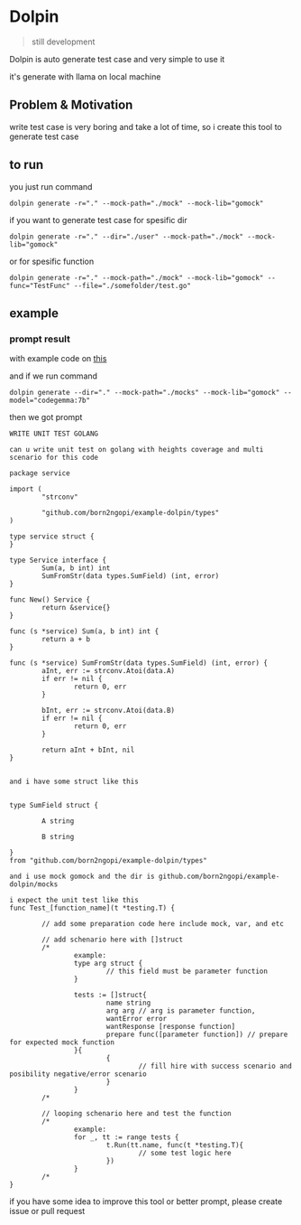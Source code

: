 # Dolpin 

> still development

Dolpin is auto generate test case and very simple to use it


it's generate with llama on local machine 

## Problem & Motivation

write test case is very boring and take a lot of time, so i create this tool to generate test case

## to run

you just run command

```shell
dolpin generate -r="." --mock-path="./mock" --mock-lib="gomock"
```

if you want to generate test case for spesific dir
    
```shell    
dolpin generate -r="." --dir="./user" --mock-path="./mock" --mock-lib="gomock"
```

or for spesific function

```shell
dolpin generate -r="." --mock-path="./mock" --mock-lib="gomock" --func="TestFunc" --file="./somefolder/test.go"
```


## example

### prompt result

with example code on [this](https://github.com/born2ngopi/example-dolpin)

and if we run command
```shell
dolpin generate --dir="." --mock-path="./mocks" --mock-lib="gomock" --model="codegemma:7b"
```

then we got prompt
``` text
WRITE UNIT TEST GOLANG

can u write unit test on golang with heights coverage and multi scenario for this code

package service

import (
        "strconv"

        "github.com/born2ngopi/example-dolpin/types"
)

type service struct {
}

type Service interface {
        Sum(a, b int) int
        SumFromStr(data types.SumField) (int, error)
}

func New() Service {
        return &service{}
}

func (s *service) Sum(a, b int) int {
        return a + b
}

func (s *service) SumFromStr(data types.SumField) (int, error) {
        aInt, err := strconv.Atoi(data.A)
        if err != nil {
                return 0, err
        }

        bInt, err := strconv.Atoi(data.B)
        if err != nil {
                return 0, err
        }

        return aInt + bInt, nil
}


and i have some struct like this


type SumField struct {

        A string

        B string

}
from "github.com/born2ngopi/example-dolpin/types"

and i use mock gomock and the dir is github.com/born2ngopi/example-dolpin/mocks

i expect the unit test like this
func Test_[function_name](t *testing.T) {

        // add some preparation code here include mock, var, and etc

        // add schenario here with []struct
        /*
                example:
                type arg struct {
                        // this field must be parameter function
                }

                tests := []struct{
                        name string
                        arg arg // arg is parameter function,
                        wantError error
                        wantResponse [response function]
                        prepare func([parameter function]) // prepare for expected mock function
                }{
                        {
                                // fill hire with success scenario and posibility negative/error scenario
                        }
                }
        /*

        // looping schenario here and test the function
        /*
                example:
                for _, tt := range tests {
                        t.Run(tt.name, func(t *testing.T){
                                // some test logic here
                        })
                }
        /*
}
```

if you have some idea to improve this tool or better prompt, please create issue or pull request
